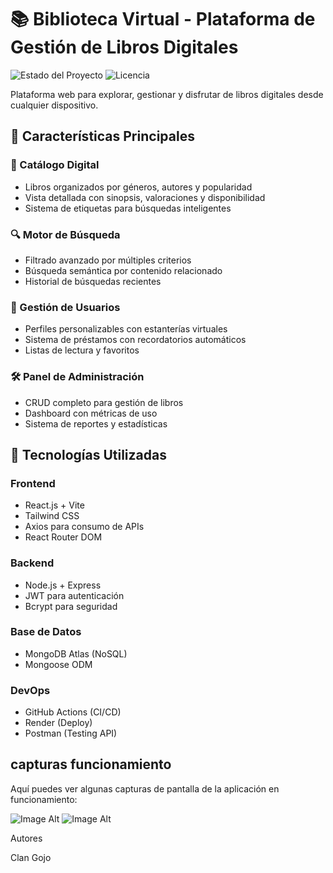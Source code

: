 # 📚 Biblioteca Virtual - Plataforma de Gestión de Libros Digitales

![Estado del Proyecto](https://img.shields.io/badge/Estado-En%20Desarrollo-yellow) 
![Licencia](https://img.shields.io/badge/Licencia-MIT-green)

Plataforma web para explorar, gestionar y disfrutar de libros digitales desde cualquier dispositivo.

## 🌟 Características Principales

### 📖 Catálogo Digital
- Libros organizados por géneros, autores y popularidad
- Vista detallada con sinopsis, valoraciones y disponibilidad
- Sistema de etiquetas para búsquedas inteligentes

### 🔍 Motor de Búsqueda
- Filtrado avanzado por múltiples criterios
- Búsqueda semántica por contenido relacionado
- Historial de búsquedas recientes

### 👤 Gestión de Usuarios
- Perfiles personalizables con estanterías virtuales
- Sistema de préstamos con recordatorios automáticos
- Listas de lectura y favoritos

### 🛠️ Panel de Administración
- CRUD completo para gestión de libros
- Dashboard con métricas de uso
- Sistema de reportes y estadísticas

## 🚀 Tecnologías Utilizadas

### Frontend
- React.js + Vite
- Tailwind CSS
- Axios para consumo de APIs
- React Router DOM

### Backend
- Node.js + Express
- JWT para autenticación
- Bcrypt para seguridad

### Base de Datos
- MongoDB Atlas (NoSQL)
- Mongoose ODM

### DevOps
- GitHub Actions (CI/CD)
- Render (Deploy)
- Postman (Testing API)


## capturas funcionamiento
Aquí puedes ver algunas capturas de pantalla de la aplicación en funcionamiento:

![Image Alt]([screenshots/main_page.png](https://github.com/KeiXXX19/Librer-a-Virtual/blob/53abc723f0727a86073a00496db10db319593938/Agregar%20Libro.jpg))
![Image Alt]([screenshots/create_task.png](https://github.com/KeiXXX19/Librer-a-Virtual/blob/7aab50b3e7a88371b99f51caf8c39f581fa4e7b8/Agregar%20Libro.jpg))



Autores

Clan Gojo


